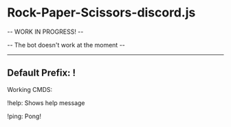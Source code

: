 # Rock-Paper-Scissors-discord.js

-- WORK IN PROGRESS! --

-- The bot doesn't work at the moment --

-----------------
Default Prefix: !
-----------------

Working CMDS:

!help: Shows help message

!ping: Pong!
